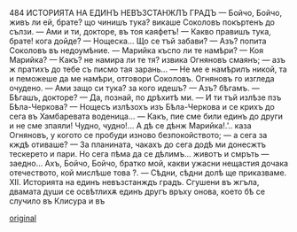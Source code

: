 ﻿484 ИСТОРИЯТА НА ЕДИНЪ НЕВЪЗСТАНЖЛЪ ГРАДЪ
— Бойчо, Бойчо, живъ ли ей, брате? що чинишъ тука? викаше Соколовъ покъртенъ до сълзи.
— Ами и ти, докторе, въ тоя каяфетъ!
— Какво правишъ тука, брате! кога дойде?
— Нощеска... Що се тъй забави?
— Азъ? попита Соколовъ въ недоумѣние.
— Марийка къспо ли те намѣри?
— Коя Марийка?
— Какъ? не намира ли те тя? извика Огняновъ смаянъ; — азъ ж пратихъ до тебе съ писмо тая зарань...
— Не ме е намѣрилъ никой, та и пеможеше да ме намѣри, отговори Соколовъ.
Огняновъ го изгледа очудено.
— Ами защо си тука? за кого идешъ?
— Азъ? бѣгамъ.
— Бѣгашъ, докторе?
— Да, познай, по дрѣхитѣ ми.
— И ти тъй излѣзе пзъ Бѣла-Черкова?
— Нощесъ излѣзохъ изъ Бѣла-Черкова и се крихъ до сега въ Хамбаревата воденица...
— Какъ, пие сме били единъ до други и не сме зпаяли! Чудно, чудно!... А дѣ се дѣнж Марийка!.’.. каза Огняновъ, у когото се пробуди изново безпокойството; — а сега за кждѣ отиваше?
— За планината, чакахъ до сега додѣ ми донесжтъ тескерето и пари. Но сега пѣма да се дѣлимъ... животъ и смръть — заедно... Ахъ, Бойчо, Бойчо, братко мой, какви ужасни нещастия дочака отечеството, кой мислѣше това ?.
— Сѣдни, сѣдни долѣ ще приказваме.
XII.
Историята на единъ невъзстанждъ градъ.
Сгушени въ жгъла, двамата души се освѣтлихѫ единъ другъ връху онова, което бѣ се случило въ Клисура и въ

[original](images/537.jpg)
